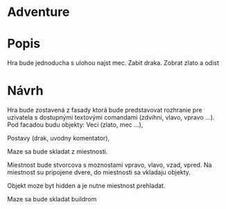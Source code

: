 Adventure
=========
Popis
=
Hra bude jednoducha s ulohou najst mec. Zabit draka. Zobrat zlato a odist

Návrh
===
Hra bude zostavená z fasady ktorá bude predstavovat rozhranie pre uzivatela s dostupnými textovými comandami (zdvihni, vlavo, vpravo …). Pod facadou budu objekty: 
Veci (zlato, mec …), 

Postavy (drak, uvodny komentator), 

Maze sa bude skladat z miestnosti. 

Miestnost bude stvorcova s moznostami vpravo, vlavo, vzad, vpred. Na miestnost su pripojene dvere, do miestnosti sa vkladaju objekty.

Objekt moze byt hidden a je nutne miestnost prehladat.


Maze sa bude skladat buildrom
